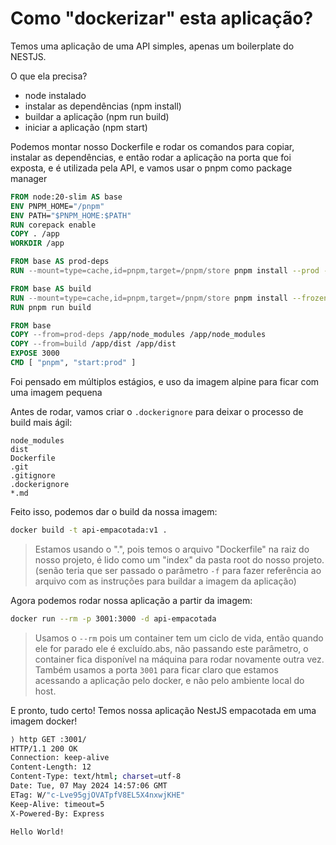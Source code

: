 # Como "dockerizar" esta aplicação?

Temos uma aplicação de uma API simples, apenas um boilerplate do NESTJS.

O que ela precisa?
- node instalado
- instalar as dependências (npm install)
- buildar a aplicação (npm run build)
- iniciar a aplicação (npm start)

Podemos montar nosso Dockerfile e rodar os comandos para copiar, instalar as dependências, e então rodar a aplicação na porta que foi exposta, e é utilizada pela API, e vamos usar o pnpm como package manager

```dockerfile
FROM node:20-slim AS base
ENV PNPM_HOME="/pnpm"
ENV PATH="$PNPM_HOME:$PATH"
RUN corepack enable
COPY . /app
WORKDIR /app

FROM base AS prod-deps
RUN --mount=type=cache,id=pnpm,target=/pnpm/store pnpm install --prod --frozen-lockfile

FROM base AS build
RUN --mount=type=cache,id=pnpm,target=/pnpm/store pnpm install --frozen-lockfile
RUN pnpm run build

FROM base
COPY --from=prod-deps /app/node_modules /app/node_modules
COPY --from=build /app/dist /app/dist
EXPOSE 3000
CMD [ "pnpm", "start:prod" ]
```

Foi pensado em múltiplos estágios, e uso da imagem alpine para ficar com uma imagem pequena

Antes de rodar, vamos criar o `.dockerignore` para deixar o processo de build mais ágil:

```dockerignore
node_modules
dist
Dockerfile
.git
.gitignore
.dockerignore
*.md
```

Feito isso, podemos dar o build da nossa imagem:

```bash
docker build -t api-empacotada:v1 .
```

> Estamos usando o ".", pois temos o arquivo "Dockerfile" na raiz do nosso projeto, é lido como um "index" da pasta root do nosso projeto. (senão teria que ser passado o parâmetro `-f` para fazer referência ao arquivo com as instruções para buildar a imagem da aplicação)

Agora podemos rodar nossa aplicação a partir da imagem:

```bash
docker run --rm -p 3001:3000 -d api-empacotada
```

> Usamos o `--rm` pois um container tem um ciclo de vida, então quando ele for parado ele é excluído.abs, não passando este parâmetro, o container fica disponível na máquina para rodar novamente outra vez.
> Também usamos a porta `3001` para ficar claro que estamos acessando a aplicação pelo docker, e não pelo ambiente local do host.

E pronto, tudo certo!
Temos nossa aplicação NestJS empacotada em uma imagem docker!
```bash
⟩ http GET :3001/
HTTP/1.1 200 OK
Connection: keep-alive
Content-Length: 12
Content-Type: text/html; charset=utf-8
Date: Tue, 07 May 2024 14:57:06 GMT
ETag: W/"c-Lve95gjOVATpfV8EL5X4nxwjKHE"
Keep-Alive: timeout=5
X-Powered-By: Express

Hello World!
```

